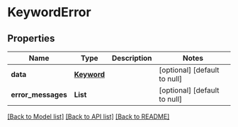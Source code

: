 # KeywordError
## Properties

| Name | Type | Description | Notes |
|------------ | ------------- | ------------- | -------------|
| **data** | [**Keyword**](Keyword.md) |  | [optional] [default to null] |
| **error\_messages** | **List** |  | [optional] [default to null] |

[[Back to Model list]](../README.md#documentation-for-models) [[Back to API list]](../README.md#documentation-for-api-endpoints) [[Back to README]](../README.md)

